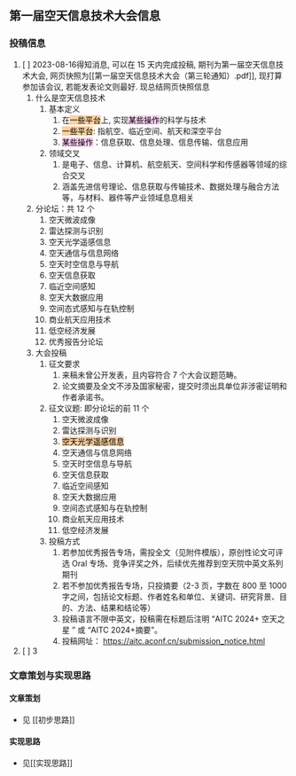 ## 第一届空天信息技术大会信息

### 投稿信息

1. [ ] 2023-08-16得知消息, 可以在 15 天内完成投稿, 期刊为第一届空天信息技术大会, 网页快照为[[第一届空天信息技术大会（第三轮通知）.pdf]], 现打算参加该会议, 若能发表论文则最好. 现总结网页快照信息
	1. 什么是空天信息技术
		1. 基本定义
			1. 在<mark style="background: #FFB86CA6;">一些平台</mark>上, 实现<mark style="background: #FFB8EBA6;">某些操作</mark>的科学与技术
			2. <mark style="background: #FFB86CA6;">一些平台</mark>: 指航空、临近空间、航天和深空平台
			3. <mark style="background: #FFB8EBA6;">某些操作</mark>：信息获取、信息处理、信息传输、信息应用
		2. 领域交叉
			1. 是电子、信息、计算机、航空航天、空间科学和传感器等领域的综合交叉
			2. 涵盖先进信号理论、信息获取与传输技术、数据处理与融合方法等，与材料、器件等产业领域息息相关
	2. 分论坛：共 12 个
		1. 空天微波成像
		2. 雷达探测与识别
		3. 空天光学遥感信息
		4. 空天通信与信息网络
		5. 空天时空信息与导航
		6. 空天信息获取
		7. 临近空间感知
		8. 空天大数据应用
		9. 空间态式感知与在轨控制
		10. 商业航天应用技术
		11. 低空经济发展
		12. 优秀报告分论坛
	3. 大会投稿
		1. 征文要求
			1. 来稿未曾公开发表，且内容符合 7 个大会议题范畴。
			2. 论文摘要及全文不涉及国家秘密，提交时须出具单位非涉密证明和作者承诺书。 
		2. 征文议题: 即分论坛的前 11 个
			1. 空天微波成像
			2. 雷达探测与识别
			3. <mark style="background: #FFB86CA6;">空天光学遥感信息</mark>
			4. 空天通信与信息网络
			5. 空天时空信息与导航
			6. 空天信息获取
			7. 临近空间感知
			8. 空天大数据应用
			9. 空间态式感知与在轨控制
			10. 商业航天应用技术
			11. 低空经济发展
		3. 投稿方式
			1. 若参加优秀报告专场，需投全文（见附件模版），原创性论文可评选 Oral 专场、竞争评奖之外，后续优先推荐到空天院中英文系列期刊
			2. 若不参加优秀报告专场，只投摘要（2-3 页，字数在 800 至 1000 字之间，包括论文标题、作者姓名和单位、关键词、研究背景、目的、方法、结果和结论等）
			3. 投稿语言不限中英文，投稿需在标题后注明 “AITC 2024+ 空天之星 ” 或 “AITC 2024+摘要”。
			4. 投稿网址： https://aitc.aconf.cn/submission_notice.html
2. [ ] 3 

### 文章策划与实现思路

#### 文章策划

-  见 [[初步思路]]

#### 实现思路

- 见[[实现思路]]